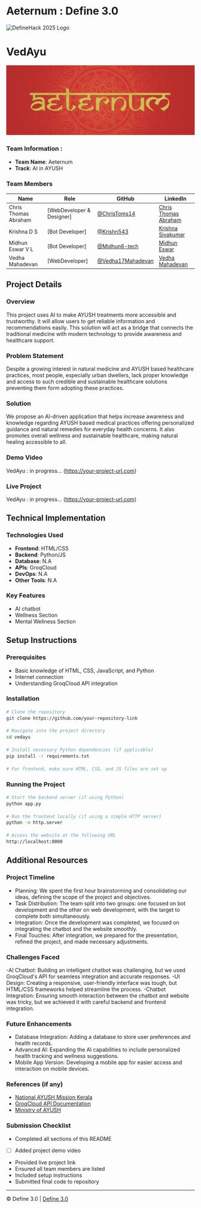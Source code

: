 
# Aeternum : Define 3.0

![DefineHack 2025 Logo](https://github.com/user-attachments/assets/8173bc16-418e-4912-b500-c6427e4ba4b6)

# VedAyu
![VedAyu Cover](Cover%20-%20Aeternum.png)

### Team Information : 
- **Team Name**: Aeternum 
- **Track**: AI in AYUSH 

### Team Members
| Name | Role | GitHub | LinkedIn |
|------|------|--------|----------|
| Chris Thomas Abraham | [WebDeveloper & Designer] | [@ChrisToms14](https://github.com/ChrisToms14) | [Chris Thomas Abraham](https://www.linkedin.com/in/ChrisThomasAbraham) |
| Krishna D S | [Bot Developer] | [@Krishn543](https://github.com/Krishn543) | [Krishna Sivakumar](http://www.linkedin.com/in/krishna-sivakumar-bb6445308) |
| Midhun Eswar V L | [Bot Developer] | [@Midhun6-tech](https://github.com/Midhun6-tech) | [Midhun Eswar](http://www.linkedin.com/in/midhun-eswar-a2a2b0306) |
| Vedha Mahadevan | [WebDeveloper] | [@Vedha17Mahadevan](https://github.com/Vedha17Mahadevan) | [Vedha Mahadevan](http://www.linkedin.com/in/vedha-mahadevan) |

## Project Details

### Overview
This project uses AI to make AYUSH treatments more accessible and trustworthy. It will allow users to get reliable information and recommendations easily.  This solution will act as a bridge that connects the traditional medicine with modern technology to provide awareness and healthcare support.

### Problem Statement
Despite a growing interest in natural medicine and AYUSH based healthcare practices, most people, especially urban dwellers, lack proper knowledge and access to such credible and sustainable healthcare solutions preventing them form adopting these practices.

### Solution
We propose an AI-driven application that helps increase awareness and knowledge regarding AYUSH based medical practices offering personalized guidance and natural remedies for everyday health concerns. It also promotes overall wellness and sustainable healthcare, making natural healing accessible to all.

### Demo Video
VedAyu : in progress... (https://your-project-url.com)

### Live Project
VedAyu : in progress... (https://your-project-url.com)

## Technical Implementation

### Technologies Used
- **Frontend**: HTML/CSS
- **Backend**: Python/JS
- **Database**: N.A
- **APIs**: GroqCloud
- **DevOps**: N.A
- **Other Tools**: N.A

### Key Features
- AI chatbot
- Wellness Section
- Mental Wellness Section

## Setup Instructions

### Prerequisites
- Basic knowledge of HTML, CSS, JavaScript, and Python
- Internet connection
- Understanding GroqCloud API integration

### Installation 
```bash
# Clone the repository
git clone https://github.com/your-repository-link

# Navigate into the project directory
cd vedayu

# Install necessary Python dependencies (if applicable)
pip install -r requirements.txt

# For frontend, make sure HTML, CSS, and JS files are set up
```

### Running the Project
```bash
# Start the backend server (if using Python)
python app.py

# Run the frontend locally (if using a simple HTTP server)
python -m http.server

# Access the website at the following URL
http://localhost:8000
```

## Additional Resources

### Project Timeline
- Planning: We spent the first hour brainstorming and consolidating our ideas, defining the scope of the project and objectives.
- Task Distribution: The team split into two groups: one focused on bot development and the other on web development, with the target to complete both simultaneously.
- Integration: Once the development was completed, we focused on integrating the chatbot and the website smoothly.
- Final Touches: After integration, we prepared for the presentation, refined the project, and made necessary adjustments.

### Challenges Faced
-AI Chatbot: Building an intelligent chatbot was challenging, but we used GroqCloud's API for seamless integration and accurate responses.
-UI Design: Creating a responsive, user-friendly interface was tough, but HTML/CSS frameworks helped streamline the process.
-Chatbot Integration: Ensuring smooth interaction between the chatbot and website was tricky, but we achieved it with careful backend and frontend integration.



### Future Enhancements
- Database Integration: Adding a database to store user preferences and health records.
- Advanced AI: Expanding the AI capabilities to include personalized health tracking and wellness suggestions.
- Mobile App Version: Developing a mobile app for easier access and interaction on mobile devices.


### References (if any)
- [National AYUSH Mission Kerala](https://www.nam.kerala.gov.in/)
- [GroqCloud API Documentation](https://console.groq.com/login)
- [Ministry of AYUSH](https://ayush.gov.in/)


### Submission Checklist
- Completed all sections of this README
- [ ] Added project demo video
- Provided live project link
- Ensured all team members are listed
- Included setup instructions
- Submitted final code to repository

---

© Define 3.0 | [Define 3.0](https://www.define3.xyz/)
